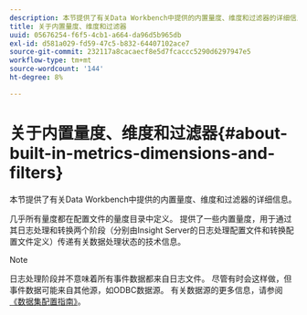 ```yaml
---
description: 本节提供了有关Data Workbench中提供的内置量度、维度和过滤器的详细信息。
title: 关于内置量度、维度和过滤器
uuid: 05676254-f6f5-4cb1-a664-da96d5b965db
exl-id: d581a029-fd59-47c5-b832-64407102ace7
source-git-commit: 232117a8cacaecf8e5d7fcaccc5290d6297947e5
workflow-type: tm+mt
source-wordcount: '144'
ht-degree: 8%

---
```


# 关于内置量度、维度和过滤器{#about-built-in-metrics-dimensions-and-filters}

本节提供了有关Data Workbench中提供的内置量度、维度和过滤器的详细信息。

几乎所有量度都在配置文件的量度目录中定义。 提供了一些内置量度，用于通过其日志处理和转换两个阶段（分别由Insight Server的日志处理配置文件和转换配置文件定义）传递有关数据处理状态的技术信息。

>[!NOTE]
>
>日志处理阶段并不意味着所有事件数据都来自日志文件。 尽管有时会这样做，但事件数据可能来自其他源，如ODBC数据源。 有关数据源的更多信息，请参阅[《数据集配置指南》](https://experienceleague.adobe.com/docs/data-workbench/using/dataset/c-dataset-constr.html)。
